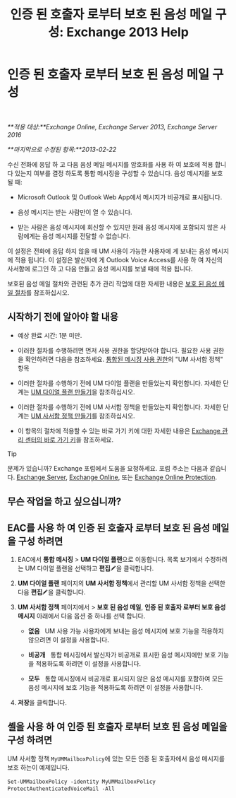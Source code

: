 ﻿---
title: '인증 된 호출자 로부터 보호 된 음성 메일 구성: Exchange 2013 Help'
TOCTitle: 인증 된 호출자 로부터 보호 된 음성 메일 구성
ms:assetid: f69e94a7-9768-4445-9ded-e78d732bd623
ms:mtpsurl: https://technet.microsoft.com/ko-kr/library/Ee423560(v=EXCHG.150)
ms:contentKeyID: 52057987
ms.date: 05/22/2018
mtps_version: v=EXCHG.150
ms.translationtype: MT
---

# 인증 된 호출자 로부터 보호 된 음성 메일 구성

 

_**적용 대상:**Exchange Online, Exchange Server 2013, Exchange Server 2016_

_**마지막으로 수정된 항목:**2013-02-22_

수신 전화에 응답 하 고 다음 음성 메일 메시지를 암호화를 사용 하 여 보호에 적용 합니다 있는지 여부를 결정 하도록 통합 메시징을 구성할 수 있습니다. 음성 메시지를 보호 될 때:

  - Microsoft Outlook 및 Outlook Web App에서 메시지가 비공개로 표시됩니다.

  - 음성 메시지는 받는 사람만이 열 수 있습니다.

  - 받는 사람은 음성 메시지에 회신할 수 있지만 원래 음성 메시지에 포함되지 않은 사람에게는 음성 메시지를 전달할 수 없습니다.

이 설정은 전화에 응답 하지 않을 때 UM 사용이 가능한 사용자에 게 보내는 음성 메시지에 적용 됩니다. 이 설정은 발신자에 게 Outlook Voice Access를 사용 하 여 자신의 사서함에 로그인 하 고 다음 만들고 음성 메시지를 보낼 때에 적용 됩니다.

보호된 음성 메일 절차와 관련된 추가 관리 작업에 대한 자세한 내용은 [보호 된 음성 메일 절차](protected-voice-mail-procedures-exchange-2013-help.md)를 참조하십시오.

## 시작하기 전에 알아야 할 내용

  - 예상 완료 시간: 1분 미만.

  - 이러한 절차를 수행하려면 먼저 사용 권한을 할당받아야 합니다. 필요한 사용 권한을 확인하려면 다음을 참조하세요. [통합된 메시징 사용 권한](unified-messaging-permissions-exchange-2013-help.md)의 "UM 사서함 정책" 항목

  - 이러한 절차를 수행하기 전에 UM 다이얼 플랜을 만들었는지 확인합니다. 자세한 단계는 [UM 다이얼 플랜 만들기](create-a-um-dial-plan-exchange-2013-help.md)을 참조하십시오.

  - 이러한 절차를 수행하기 전에 UM 사서함 정책을 만들었는지 확인합니다. 자세한 단계는 [UM 사서함 정책 만들기](create-a-um-mailbox-policy-exchange-2013-help.md)를 참조하십시오.

  - 이 항목의 절차에 적용할 수 있는 바로 가기 키에 대한 자세한 내용은 [Exchange 관리 센터의 바로 가기 키](keyboard-shortcuts-in-the-exchange-admin-center-exchange-online-protection-help.md)을 참조하세요.


> [!TIP]
> 문제가 있습니까? Exchange 포럼에서 도움을 요청하세요. 포럼 주소는 다음과 같습니다. <A href="https://go.microsoft.com/fwlink/p/?linkid=60612">Exchange Server</A>, <A href="https://go.microsoft.com/fwlink/p/?linkid=267542">Exchange Online</A>, 또는 <A href="https://go.microsoft.com/fwlink/p/?linkid=285351">Exchange Online Protection</A>.



## 무슨 작업을 하고 싶으십니까?

## EAC를 사용 하 여 인증 된 호출자 로부터 보호 된 음성 메일을 구성 하려면

1.  EAC에서 **통합 메시징** \> **UM 다이얼 플랜**으로 이동합니다. 목록 보기에서 수정하려는 UM 다이얼 플랜을 선택하고 **편집**![편집 아이콘](images/JJ218640.6f53ccb2-1f13-4c02-bea0-30690e6ea71d(EXCHG.150).gif "편집 아이콘")을 클릭합니다.

2.  **UM 다이얼 플랜** 페이지의 **UM 사서함 정책**에서 관리할 UM 사서함 정책을 선택한 다음 **편집**![편집 아이콘](images/JJ218640.6f53ccb2-1f13-4c02-bea0-30690e6ea71d(EXCHG.150).gif "편집 아이콘")을 클릭합니다.

3.  **UM 사서함 정책** 페이지에서 \> **보호 된 음성 메일**, **인증 된 호출자 로부터 보호 음성 메시지** 아래에서 다음 옵션 중 하나를 선택 합니다.
    
      - **없음**   UM 사용 가능 사용자에게 보내는 음성 메시지에 보호 기능을 적용하지 않으려면 이 설정을 사용합니다.
    
      - **비공개**   통합 메시징에서 발신자가 비공개로 표시한 음성 메시지에만 보호 기능을 적용하도록 하려면 이 설정을 사용합니다.
    
      - **모두**   통합 메시징에서 비공개로 표시되지 않은 음성 메시지를 포함하여 모든 음성 메시지에 보호 기능을 적용하도록 하려면 이 설정을 사용합니다.

4.  **저장**을 클릭합니다.

## 셸을 사용 하 여 인증 된 호출자 로부터 보호 된 음성 메일을 구성 하려면

UM 사서함 정책 `MyUMMailboxPolicy`에 있는 모든 인증 된 호출자에서 음성 메시지를 보호 하는이 예제입니다.

    Set-UMMailboxPolicy -identity MyUMMailboxPolicy ProtectAuthenticatedVoiceMail -All

